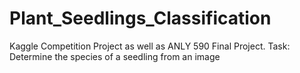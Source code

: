 # Plant_Seedlings_Classification
Kaggle Competition Project as well as ANLY 590 Final Project. Task: Determine the species of a seedling from an image
